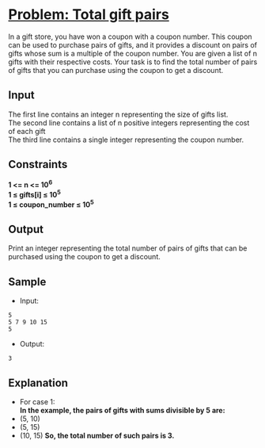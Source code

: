 # [Problem: Total gift pairs](https://my.newtonschool.co/playground/code/09jmjpdmolk0)

In a gift store, you have won a coupon with a coupon number. This coupon can be used to purchase pairs of gifts, and it provides a discount on pairs of gifts whose sum is a multiple of the coupon number. You are given a list of n gifts with their respective costs. Your task is to find the total number of pairs of gifts that you can purchase using the coupon to get a discount.

## Input

The first line contains an integer n representing the size of gifts list. <br>
The second line contains a list of n positive integers representing the cost of each gift <br>
The third line contains a single integer representing the coupon number.

## Constraints

**1 <= n <= 10<sup>6</sup> <br>
1 ≤ gifts[i] ≤ 10<sup>5</sup> <br>
1 ≤ coupon_number ≤ 10<sup>5</sup> <br>**

## Output

Print an integer representing the total number of pairs of gifts that can be purchased using the coupon to get a discount.

## Sample

- Input:
```
5
5 7 9 10 15
5
```

- Output:
```
3
```

## Explanation

- For case 1: <br> **In the example, the pairs of gifts with sums divisible by 5 are:**
- (5, 10)
- (5, 15)
- (10, 15)
**So, the total number of such pairs is 3.**
